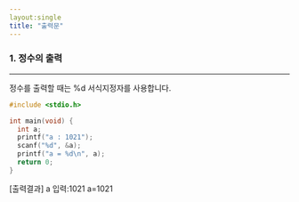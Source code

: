 ```yaml
---
layout:single
title: "출력문"
---
```


### 1. 정수의 출력
---
정수를 출력할 때는 %d 서식지정자를 사용합니다.
~~~c
#include <stdio.h>

int main(void) {
  int a;
  printf("a : 1021");
  scanf("%d", &a);
  printf("a = %d\n", a);
  return 0;
}
~~~
[출력결과]
a 입력:1021
a=1021
